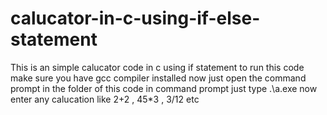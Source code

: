 # calucator-in-c-using-if-else-statement
This is an simple calucator code in c using if statement 
to run this code make sure you have gcc compiler installed 
now just open the command prompt in the folder of this code 
in command prompt just type .\a.exe
now enter any calucation like 2+2 , 45*3 , 3/12 etc
